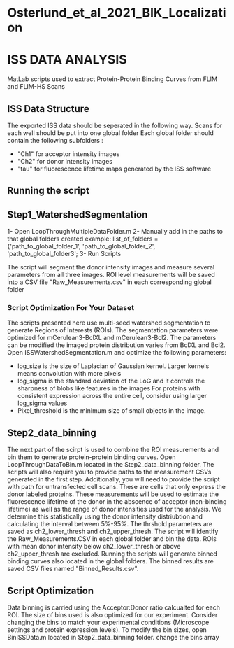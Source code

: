 # Osterlund_et_al_2021_BIK_Localization
# ISS DATA ANALYSIS
MatLab scripts used to extract Protein-Protein Binding Curves from FLIM and FLIM-HS Scans
## ISS Data Structure
The exported ISS data should be seperated in the following way. 
Scans for each well should be put into one global folder
Each global folder should contain the following subfolders : 
 - "Ch1" for acceptor intensity images
 - "Ch2" for donor intensity images
 - "tau" for fluorescence lifetime maps generated by the ISS software

## Running the script
## Step1_WatershedSegmentation
1- Open LoopThroughMultipleDataFolder.m
2- Manually add in the paths to that global folders created 
example:
list_of_folders = {'path_to_global_folder_1', 'path_to_global_folder_2', 'path_to_global_folder3'; 
3- Run Scripts 

The script will segment the donor intensity images and measure several parameters from all three images.
ROI level measurements will be saved into a CSV file "Raw_Measurements.csv" in each corresponding global folder


### Script Optimization For Your Dataset
The scripts presented here use multi-seed watershed segmentation to generate Regions of Interests (ROIs).
The segmentation parameters were optimized for mCerulean3-BclXL and mCerulean3-Bcl2. 
The parameters can be modified the imaged protein distribution varies from BclXL and Bcl2. 
Open ISSWatershedSegmentation.m and optimize the following parameters: 
- log_size is the size of Laplacian of Gaussian kernel. Larger kernels means convolution with more pixels 
- log_sigma is the standard deviation of the LoG and it controls the sharpness of blobs like features in the images
For proteins with consistent expression across the entire cell, consider using larger log_sigma values
- Pixel_threshold is the minimum size of small objects in the image. 

## Step2_data_binning
The next part of the scirpt is used to combine the ROI measurements and bin them to generate protein-protein binding curves.
Open LoopThroughDataToBin.m located in the Step2_data_binning folder. 
The scripts will also require you to provide paths to the measurement CSVs generated in the first step. 
Additionally, you will need to provide the script with path for untransfected cell scans. These are cells that only express the donor labeled proteins. These measurements will be used to estimate the fluorescence lifetime of the donor in the abscence of acceptor (non-binding lifetime) as well as the range of donor intensities used for the analysis. 
We determine this statistically using the donor intensity distriubtion and calculating the interval between 5%-95%. 
The thrshold parameters are saved as ch2_lower_thresh and ch2_upper_thresh. 
The script will identify the Raw_Measurements.CSV in each global folder and bin the data. 
ROIs with mean donor intensity below ch2_lower_thresh or above ch2_upper_thresh are excluded. 
Running the scripts will generate binned binding curves also located in the global folders. 
The binned results are saved CSV files named "Binned_Results.csv". 

## Script Optimization
Data binning is carried using the Acceptor:Donor ratio calcualted for each ROI. 
The size of bins used is also optimized for our experiment. 
Consider changing the bins to match your experimental conditions (Microscope settings and protein expression levels). 
To modify the bin sizes, open BinISSData.m located in Step2_data_binning folder. 
change the bins array 

